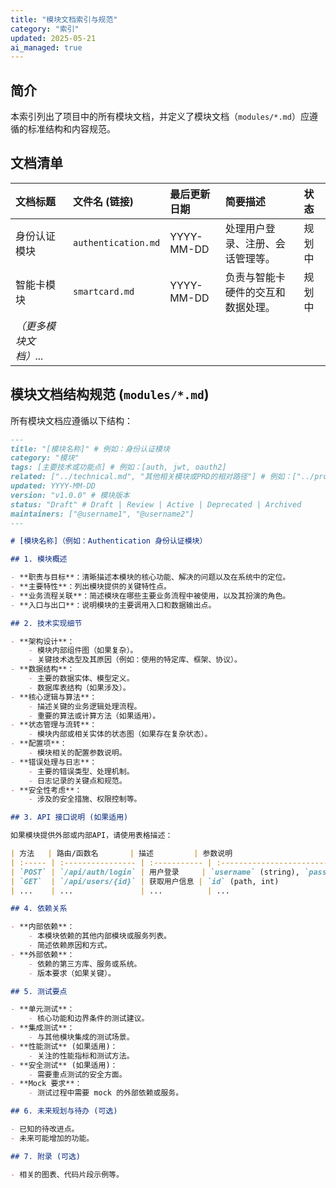 ```yaml
---
title: "模块文档索引与规范"
category: "索引"
updated: 2025-05-21
ai_managed: true
---
```


## 简介

本索引列出了项目中的所有模块文档，并定义了模块文档（`modules/*.md`）应遵循的标准结构和内容规范。

## 文档清单

| 文档标题              | 文件名 (链接)       | 最后更新日期 | 简要描述                           | 状态   |
| :-------------------- | :------------------ | :----------- | :--------------------------------- | :----- |
| 身份认证模块          | `authentication.md` | YYYY-MM-DD   | 处理用户登录、注册、会话管理等。   | 规划中 |
| 智能卡模块            | `smartcard.md`      | YYYY-MM-DD   | 负责与智能卡硬件的交互和数据处理。 | 规划中 |
| *（更多模块文档）...* |                     |              |                                    |        |

## 模块文档结构规范 (`modules/*.md`)

所有模块文档应遵循以下结构：

```markdown
---
title: "[模块名称]" # 例如：身份认证模块
category: "模块"
tags: [主要技术或功能点] # 例如：[auth, jwt, oauth2]
related: ["../technical.md", "其他相关模块或PRD的相对路径"] # 例如：["../prds/user_login.md"]
updated: YYYY-MM-DD
version: "v1.0.0" # 模块版本
status: "Draft" # Draft | Review | Active | Deprecated | Archived
maintainers: ["@username1", "@username2"]
---

# [模块名称]（例如：Authentication 身份认证模块）

## 1. 模块概述

- **职责与目标**：清晰描述本模块的核心功能、解决的问题以及在系统中的定位。
- **主要特性**：列出模块提供的关键特性点。
- **业务流程关联**：简述模块在哪些主要业务流程中被使用，以及其扮演的角色。
- **入口与出口**：说明模块的主要调用入口和数据输出点。

## 2. 技术实现细节

- **架构设计**：
    - 模块内部组件图（如果复杂）。
    - 关键技术选型及其原因（例如：使用的特定库、框架、协议）。
- **数据结构**：
    - 主要的数据实体、模型定义。
    - 数据库表结构（如果涉及）。
- **核心逻辑与算法**：
    - 描述关键的业务逻辑处理流程。
    - 重要的算法或计算方法（如果适用）。
- **状态管理与流转**：
    - 模块内部或相关实体的状态图（如果存在复杂状态）。
- **配置项**：
    - 模块相关的配置参数说明。
- **错误处理与日志**：
    - 主要的错误类型、处理机制。
    - 日志记录的关键点和规范。
- **安全性考虑**：
    - 涉及的安全措施、权限控制等。

## 3. API 接口说明 (如果适用)

如果模块提供外部或内部API，请使用表格描述：

| 方法   | 路由/函数名       | 描述         | 参数说明                                 | 返回值说明                             | 权限要求 |
| :----- | :---------------- | :----------- | :--------------------------------------- | :------------------------------------- | :------- |
| `POST` | `/api/auth/login` | 用户登录     | `username` (string), `password` (string) | `token` (string), `user_info` (object) | 公共     |
| `GET`  | `/api/users/{id}` | 获取用户信息 | `id` (path, int)                         | `user_object` (object)                 | 已认证   |
| ...    | ...               | ...          | ...                                      | ...                                    | ...      |

## 4. 依赖关系

- **内部依赖**：
    - 本模块依赖的其他内部模块或服务列表。
    - 简述依赖原因和方式。
- **外部依赖**：
    - 依赖的第三方库、服务或系统。
    - 版本要求（如果关键）。

## 5. 测试要点

- **单元测试**：
    - 核心功能和边界条件的测试建议。
- **集成测试**：
    - 与其他模块集成的测试场景。
- **性能测试** (如果适用)：
    - 关注的性能指标和测试方法。
- **安全测试** (如果适用)：
    - 需要重点测试的安全方面。
- **Mock 要求**：
    - 测试过程中需要 mock 的外部依赖或服务。

## 6. 未来规划与待办 (可选)

- 已知的待改进点。
- 未来可能增加的功能。

## 7. 附录 (可选)

- 相关的图表、代码片段示例等。
```

